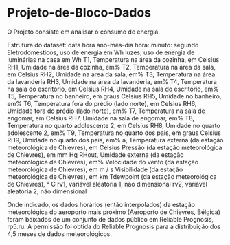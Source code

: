 # Projeto-de-Bloco-Dados

O Projeto consiste em analisar o consumo de energia.

Estrutura do dataset:
data hora ano-mês-dia hora: minuto: segundo
Eletrodomésticos, uso de energia em Wh
luzes, uso de energia de luminárias na casa em Wh
T1, Temperatura na área da cozinha, em Celsius
RH1, Umidade na área da cozinha, em% T2, Temperatura na área da sala, em Celsius RH2, Umidade na área da sala, em%
T3, Temperatura na área da lavanderia
RH3, Umidade na área da lavanderia, em% T4, Temperatura na sala do escritório, em Celsius RH4, Umidade na sala do escritório, em%
T5, Temperatura no banheiro, em graus Celsius
RH5, Umidade no banheiro, em% T6, Temperatura fora do prédio (lado norte), em Celsius RH6, Umidade fora do prédio (lado norte), em%
T7, Temperatura na sala de engomar, em Celsius
RH7, Umidade na sala de engomar, em% T8, Temperatura no quarto adolescente 2, em Celsius RH8, Umidade no quarto adolescente 2, em%
T9, Temperatura no quarto dos pais, em graus Celsius
RH9, Umidade no quarto dos pais, em% a, Temperatura externa (da estação meteorológica de Chievres), em Celsius Pressão (da estação meteorológica de Chievres), 
  em mm Hg RHout, Umidade externa (da estação meteorológica de Chievres), em%
Velocidade do vento (da estação meteorológica de Chievres), em m / s
Visibilidade (da estação meteorológica de Chievres), em km
Tdewpoint (da estação meteorológica de Chievres), ° C
rv1, variável aleatória 1, não dimensional
rv2, variável aleatória 2, não dimensional

Onde indicado, os dados horários (então interpolados) da estação meteorológica do aeroporto 
  mais próximo (Aeroporto de Chievres, Bélgica) foram baixados de um conjunto de dados público em Reliable Prognosis,
  rp5.ru. A permissão foi obtida do Reliable Prognosis para a distribuição dos 4,5 meses de dados meteorológicos.
